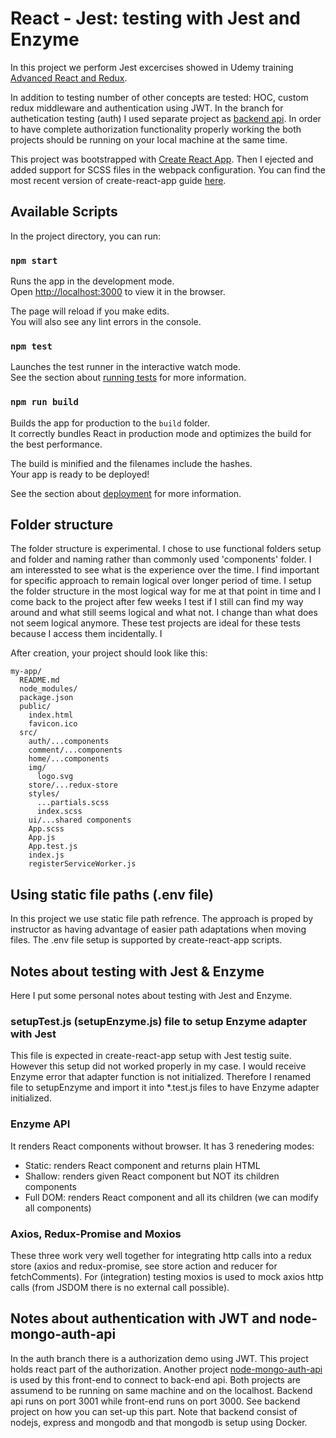# React - Jest: testing with Jest and Enzyme

In this project we perform Jest excercises showed in Udemy training [Advanced React and Redux](https://www.udemy.com/react-redux-tutorial/learn/v4/overview).

In addition to testing number of other concepts are tested: HOC, custom redux middleware and authentication using JWT. In the branch for authetication testing (auth) I used separate project as [backend api](https://github.com/dmijatovic/node-mongo-auth-api). In order to have complete authorization functionality properly working the both projects should be running on your local machine at the same time.

This project was bootstrapped with [Create React App](https://github.com/facebookincubator/create-react-app). Then I ejected and added support for SCSS files in the webpack configuration. You can find the most recent version of create-react-app guide [here](https://github.com/facebookincubator/create-react-app/blob/master/packages/react-scripts/template/README.md).

## Available Scripts

In the project directory, you can run:

### `npm start`

Runs the app in the development mode.<br>
Open [http://localhost:3000](http://localhost:3000) to view it in the browser.

The page will reload if you make edits.<br>
You will also see any lint errors in the console.

### `npm test`

Launches the test runner in the interactive watch mode.<br>
See the section about [running tests](#running-tests) for more information.

### `npm run build`

Builds the app for production to the `build` folder.<br>
It correctly bundles React in production mode and optimizes the build for the best performance.

The build is minified and the filenames include the hashes.<br>
Your app is ready to be deployed!

See the section about [deployment](#deployment) for more information.


## Folder structure

The folder structure is experimental. I chose to use functional folders setup and folder and naming rather than commonly used 'components' folder.  I am interessted to see what is the experience over the time. I find important for specific approach to remain logical over longer period of time. I setup the folder structure in the most logical way for me at that point in time and I come back to the project after few weeks I test if I still can find my way around and what still seems logical and what not. I change than what does not seem logical anymore. These test projects are ideal for these tests because I access them incidentally.     I 

After creation, your project should look like this:

```
my-app/
  README.md
  node_modules/
  package.json
  public/
    index.html
    favicon.ico
  src/
    auth/...components
    comment/...components
    home/...components
    img/
      logo.svg
    store/...redux-store
    styles/
      ...partials.scss
      index.scss
    ui/...shared components
    App.scss
    App.js
    App.test.js
    index.js
    registerServiceWorker.js
```

## Using static file paths (.env file)

In this project we use static file path refrence. The approach is proped by instructor as having advantage of easier path adaptations when moving files. The .env file setup is supported by create-react-app scripts.


## Notes about testing with Jest & Enzyme

Here I put some personal notes about testing with Jest and Enzyme. 

### setupTest.js (setupEnzyme.js) file to setup Enzyme adapter with Jest

This file is expected in create-react-app setup with Jest testig suite. However this setup did not worked properly in my case. I would receive Enzyme error that adapter function is not initialized. Therefore I renamed file to setupEnzyme and import it into *.test.js files to have Enzyme adapter initialized. 

### Enzyme API

It renders React components without browser. It has 3 renedering modes:

- Static: renders React component and returns plain HTML
- Shallow: renders given React component but NOT its children components
- Full DOM: renders React component and all its children (we can modify all components) 


### Axios, Redux-Promise and Moxios

These three work very well together for integrating http calls into a redux store (axios and redux-promise, see store action and reducer for fetchComments). For (integration) testing moxios is used to mock axios http calls (from JSDOM there is no external call possible).


## Notes about authentication with JWT and node-mongo-auth-api

In the auth branch there is a authorization demo using JWT. This project holds react part of the authorization. Another project [node-mongo-auth-api](https://github.com/dmijatovic/node-mongo-auth-api) is used by this front-end to connect to back-end api. Both projects are assumend to be running on same machine and on the localhost. Backend api runs on port 3001 while front-end runs on port 3000. See backend project on how you can set-up this part. Note that backend consist of nodejs, express and mongodb and that mongodb is setup using Docker.

